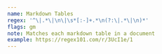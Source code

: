 ```yaml
---
name: Markdown Tables
regex: '^\|.*\|\n\|\s*[:-]+.*\n(?:\|.*\|\n)*'
flags: gm
note: Matches each markdown table in a document
example: https://regex101.com/r/3UcI1e/1
---
```


